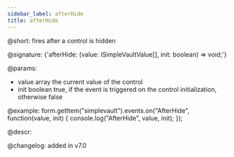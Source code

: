 ```yaml
---
sidebar_label: afterHide
title: afterHide
---          
```


@short: fires after a control is hidden

@signature: {'afterHide: (value: ISimpleVaultValue[], init: boolean) => void;'}

@params:
- value     array     the current value of the control
- init      boolean     true, if the event is triggered on the control initialization, otherwise false


@example:
form.getItem("simplevault").events.on("AfterHide", function(value, init) {
    console.log("AfterHide", value, init);
});



@descr:

@changelog: added in v7.0
